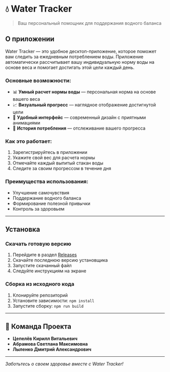# 💧 Water Tracker

> Ваш персональный помощник для поддержания водного баланса

## О приложении

Water Tracker — это удобное десктоп-приложение, которое поможет вам следить за ежедневным потреблением воды. Приложение автоматически рассчитывает вашу индивидуальную норму воды на основе веса и помогает достигать этой цели каждый день.

### Основные возможности:

- 📊 **Умный расчет нормы воды** — персональная норма на основе вашего веса
- 📈 **Визуальный прогресс** — наглядное отображение достигнутой цели
- 📱 **Удобный интерфейс** — современный дизайн с приятными анимациями
- 📅 **История потребления** — отслеживание вашего прогресса

### Как это работает:

1. Зарегистрируйтесь в приложении
2. Укажите свой вес для расчета нормы
3. Отмечайте каждый выпитый стакан воды
4. Следите за своим прогрессом в течение дня

### Преимущества использования:

- Улучшение самочувствия
- Поддержание водного баланса
- Формирование полезной привычки
- Контроль за здоровьем

---

## Установка

### Скачать готовую версию
1. Перейдите в раздел [Releases](https://github.com/kirzep/your-water-tracker/releases)
2. Скачайте последнюю версию установщика
3. Запустите скачанный файл
4. Следуйте инструкциям на экране

### Сборка из исходного кода
1. Клонируйте репозиторий
2. Установите зависимости: `npm install`
3. Запустите сборку: `npm run build`

---

## 👥 Команда Проекта

* **Цепелёв Кирилл Витальевич** 
* **Абрамова Светлана Максимовна** 
* **Лыленко Дмитрий Александрович** 

---

_Заботьтесь о своем здоровье вместе с Water Tracker!_
